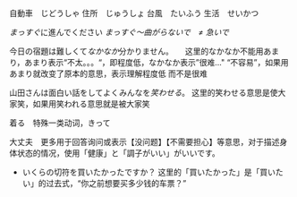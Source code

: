 自動車　じどうしゃ
住所　じゅうしょ
台風　たいふう
生活　せいかつ

*まっすぐ*に進んでください     *まっすぐ～曲がらないで　≠  急いで*

今日の宿題は難しくて*なかなか*分かりません。　　这里的なかなか不能用あまり，あまり表示“不太。。。“，即程度低，なかなか表示”很难..." “不容易”，如果用あまり就改变了原本的意思，表示理解程度低 而不是很难

山田さんは面白い話をしてよくみんなを*笑わせる*。  这里的笑わせる意思是使大家笑，如果用笑われる意思就是被大家笑

着る　特殊一类动词，きって

大丈夫　更多用于回答询问或表示【没问题】【不需要担心】等意思，对于描述身体状态的情况，使用「健康」と「調子がいい」がいいです。

+ いくらの切符を買いたかったですか？
这里的「買いたかった」是「買いたい」的过去式，“你之前想要买多少钱的车票？”